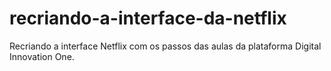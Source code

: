 # recriando-a-interface-da-netflix
Recriando a interface Netflix com os passos das aulas da plataforma Digital Innovation One.
